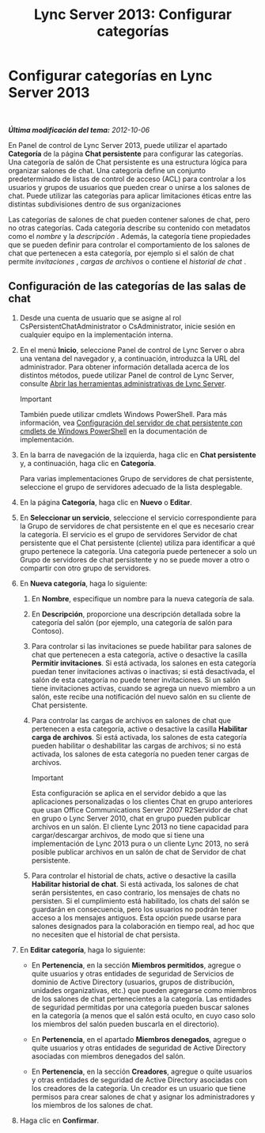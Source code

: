 ﻿---
title: 'Lync Server 2013: Configurar categorías'
TOCTitle: Configurar categorías
ms:assetid: 4547f514-f0c0-404d-890f-092ddeeac852
ms:mtpsurl: https://technet.microsoft.com/es-es/library/JJ204859(v=OCS.15)
ms:contentKeyID: 48275142
ms.date: 01/07/2017
mtps_version: v=OCS.15
ms.translationtype: HT
---

# Configurar categorías en Lync Server 2013

 

_**Última modificación del tema:** 2012-10-06_

En Panel de control de Lync Server 2013, puede utilizar el apartado **Categoría** de la página **Chat persistente** para configurar las categorías. Una categoría de salón de Chat persistente es una estructura lógica para organizar salones de chat. Una categoría define un conjunto predeterminado de listas de control de acceso (ACL) para controlar a los usuarios y grupos de usuarios que pueden crear o unirse a los salones de chat. Puede utilizar las categorías para aplicar limitaciones éticas entre las distintas subdivisiones dentro de sus organizaciones

Las categorías de salones de chat pueden contener salones de chat, pero no otras categorías. Cada categoría describe su contenido con metadatos como el *nombre* y la *descripción* . Además, la categoría tiene propiedades que se pueden definir para controlar el comportamiento de los salones de chat que pertenecen a esta categoría, por ejemplo si el salón de chat permite *invitaciones* , *cargas de archivos* o contiene el *historial de chat* .

## Configuración de las categorías de las salas de chat

1.  Desde una cuenta de usuario que se asigne al rol CsPersistentChatAdministrator o CsAdministrator, inicie sesión en cualquier equipo en la implementación interna.

2.  En el menú **Inicio**, seleccione Panel de control de Lync Server o abra una ventana del navegador y, a continuación, introduzca la URL del administrador. Para obtener información detallada acerca de los distintos métodos, puede utilizar Panel de control de Lync Server, consulte [Abrir las herramientas administrativas de Lync Server](lync-server-2013-open-lync-server-administrative-tools.md).
    
    > [!IMPORTANT]  
    > También puede utilizar cmdlets Windows PowerShell. Para más información, vea <a href="configuring-persistent-chat-server-by-using-windows-powershell-cmdlets.md">Configuración del servidor de chat persistente con cmdlets de Windows PowerShell</a> en la documentación de implementación.
    


3.  En la barra de navegación de la izquierda, haga clic en **Chat persistente** y, a continuación, haga clic en **Categoría**.
    
    Para varias implementaciones Grupo de servidores de chat persistente, seleccione el grupo de servidores adecuado de la lista desplegable.

4.  En la página **Categoría**, haga clic en **Nuevo** o **Editar**.

5.  En **Seleccionar un servicio**, seleccione el servicio correspondiente para la Grupo de servidores de chat persistente en el que es necesario crear la categoría. El servicio es el grupo de servidores Servidor de chat persistente que el Chat persistente (cliente) utiliza para identificar a qué grupo pertenece la categoría. Una categoría puede pertenecer a solo un Grupo de servidores de chat persistente y no se puede mover a otro o compartir con otro grupo de servidores.

6.  En **Nueva categoría**, haga lo siguiente:
    
    1.  En **Nombre**, especifique un nombre para la nueva categoría de sala.
    
    2.  En **Descripción**, proporcione una descripción detallada sobre la categoría del salón (por ejemplo, una categoría de salón para Contoso).
    
    3.  Para controlar si las invitaciones se puede habilitar para salones de chat que pertenecen a esta categoría, active o desactive la casilla **Permitir invitaciones**. Si está activada, los salones en esta categoría puedan tener invitaciones activas o inactivas; si está desactivada, el salón de esta categoría no puede tener invitaciones. Si un salón tiene invitaciones activas, cuando se agrega un nuevo miembro a un salón, este recibe una notificación del nuevo salón en su cliente de Chat persistente.
    
    4.  Para controlar las cargas de archivos en salones de chat que pertenecen a esta categoría, active o desactive la casilla **Habilitar carga de archivos**. Si está activada, los salones de esta categoría pueden habilitar o deshabilitar las cargas de archivos; si no está activada, los salones de esta categoría no pueden tener cargas de archivos.
        
        > [!IMPORTANT]  
        > Esta configuración se aplica en el servidor debido a que las aplicaciones personalizadas o los clientes Chat en grupo anteriores que usan Office Communications Server 2007 R2Servidor de chat en grupo o Lync Server 2010, chat en grupo pueden publicar archivos en un salón. El cliente Lync 2013 no tiene capacidad para cargar/descargar archivos, de modo que si tiene una implementación de Lync 2013 pura o un cliente Lync 2013, no será posible publicar archivos en un salón de chat de Servidor de chat persistente.
        
    
    5.  Para controlar el historial de chats, active o desactive la casilla **Habilitar historial de chat**. Si está activada, los salones de chat serán persistentes, en caso contrario, los mensajes de chats no persisten. Si el cumplimiento está habilitado, los chats del salón se guardarán en consecuencia, pero los usuarios no podrán tener acceso a los mensajes antiguos. Esta opción puede usarse para salones designados para la colaboración en tiempo real, ad hoc que no necesiten que el historial de chat persista.

7.  En **Editar categoría**, haga lo siguiente:
    
      - En **Pertenencia**, en la sección **Miembros permitidos**, agregue o quite usuarios y otras entidades de seguridad de Servicios de dominio de Active Directory (usuarios, grupos de distribución, unidades organizativas, etc.) que pueden agregarse como miembros de los salones de chat pertenecientes a la categoría. Las entidades de seguridad permitidas por una categoría pueden buscar salones en la categoría (a menos que el salón está oculto, en cuyo caso solo los miembros del salón pueden buscarla en el directorio).
    
      - En **Pertenencia**, en el apartado **Miembros denegados**, agregue o quite usuarios y otras entidades de seguridad de Active Directory asociadas con miembros denegados del salón.
    
      - En **Pertenencia**, en la sección **Creadores**, agregue o quite usuarios y otras entidades de seguridad de Active Directory asociadas con los creadores de la categoría. Un creador es un usuario que tiene permisos para crear salones de chat y asignar los administradores y los miembros de los salones de chat.

8.  Haga clic en **Confirmar**.

